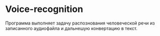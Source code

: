 # Voice-recognition
Программа выполняет задачу распознования человеческой речи из записанного аудиофайла и дальнешую конвертацию в текст.
